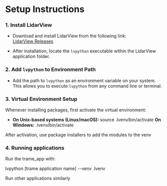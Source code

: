 # Setup Instructions

### 1. Install LidarView
- Download and install LidarView from the following link:  
  [LidarView Releases](https://gitlab.kitware.com/LidarView/lidarview/-/releases)

- After installation, locate the `lvpython` executable within the LidarView application folder.

### 2. Add `lvpython` to Environment Path
- Add the path to `lvpython` as an environment variable on your system.  
  This allows you to execute `lvpython` from any command line or terminal.

### 3. Virtual Environment Setup
Whenever installing packages, first activate the virtual environment:

- **On Unix-based systems (Linux/macOS):**
  source .lvenv/bin/activate
  **On Windows:**
  .lvenv/bin/activate

After activation, use package installers to add the modules to the venv

### 4. Running applications
Run the trame_app with:

lvpython [trame application name] --venv .lvenv
  
Run other applications similarly
